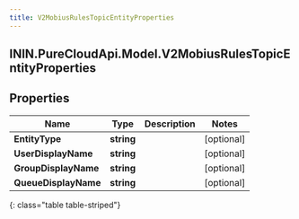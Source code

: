 ```yaml
---
title: V2MobiusRulesTopicEntityProperties
---
```

## ININ.PureCloudApi.Model.V2MobiusRulesTopicEntityProperties

## Properties

|Name | Type | Description | Notes|
|------------ | ------------- | ------------- | -------------|
| **EntityType** | **string** |  | [optional] |
| **UserDisplayName** | **string** |  | [optional] |
| **GroupDisplayName** | **string** |  | [optional] |
| **QueueDisplayName** | **string** |  | [optional] |
{: class="table table-striped"}


